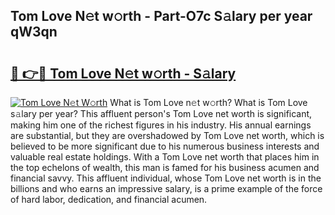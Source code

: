 ## Tom Love N𝚎t w𝚘rth - Part-O7c S𝚊lary per year qW3qn

# <h2><a href="http://gc543rm.nevu.top/?p=Tom+Love">🔗 👉🔴 Tom Love N𝚎t w𝚘rth - S𝚊lary</a></h2>

[![Tom Love N𝚎t W𝚘rth](https://i.imgur.com/Oavwk0R.jpeg)](http://gc543rm.nevu.top/?p=Tom+Love)
What is Tom Love n𝚎t w𝚘rth? What is Tom Love s𝚊lary per year?
This affluent person's Tom Love net worth is significant, making him one of the richest figures in his industry. His annual earnings are substantial, but they are overshadowed by Tom Love net worth, which is believed to be more significant due to his numerous business interests and valuable real estate holdings. With a Tom Love net worth that places him in the top echelons of wealth, this man is famed for his business acumen and financial savvy. This affluent individual, whose Tom Love net worth is in the billions and who earns an impressive salary, is a prime example of the force of hard labor, dedication, and financial acumen.
